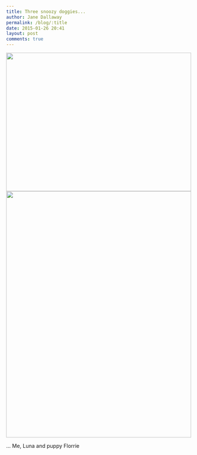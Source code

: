 ```yaml
---
title: Three snoozy doggies...
author: Jane Dallaway
permalink: /blog/:title
date: 2015-01-26 20:41
layout: post
comments: true
---
```


<div><a href="//static.skitters.dallaway.com/tp_IMG_20150125_185454.jpg"><img src="//static.skitters.dallaway.com/tp_thumb_IMG_20150125_185454.jpg" width="500" height="375"/></a></div><div><a href="//static.skitters.dallaway.com/tp_IMG_20150125_143340.jpg"><img src="//static.skitters.dallaway.com/tp_thumb_IMG_20150125_143340.jpg" width="500" height="667"/></a></div>

... Me, Luna and puppy Florrie
   
      
